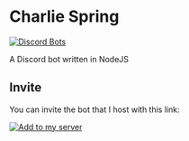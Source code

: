 # Charlie Spring

[![Discord Bots](https://top.gg/api/widget/servers/969931731706724382.svg)](https://top.gg/bot/969931731706724382)

A Discord bot written in NodeJS

## Invite

You can invite the bot that I host with this link:

[![Add to my server](https://img.shields.io/badge/Add%20to%20my%20server-Charlie%20Spring-green?logo=discord)](https://discord.com/api/oauth2/authorize?client_id=969931731706724382&permissions=412652883014&scope=bot%20applications.commands)
